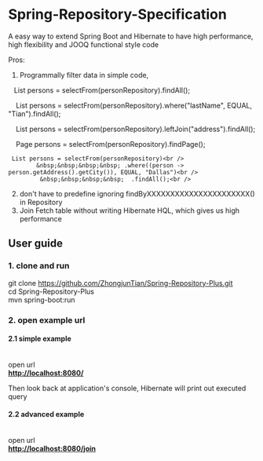 
# Spring-Repository-Specification

A easy way to extend Spring Boot and Hibernate to have high performance, high flexibility and JOOQ functional style code

Pros:

1. Programmally filter data in simple code,<br />

    List persons = selectFrom(personRepository).findAll();<br />
     
     List persons = selectFrom(personRepository).where("lastName", EQUAL, "Tian").findAll();<br />
     
     List persons = selectFrom(personRepository).leftJoin("address").findAll();<br />
     
     Page persons = selectFrom(personRepository).findPage();<br />
    
     List persons = selectFrom(personRepository)<br />
            &nbsp;&nbsp;&nbsp;&nbsp; .where((person -> person.getAddress().getCity()), EQUAL, "Dallas")<br />
             &nbsp;&nbsp;&nbsp;&nbsp;  .findAll();<br />
2. don't have to predefine ignoring findByXXXXXXXXXXXXXXXXXXXXXX() in Repository <br />
3. Join Fetch table without writing Hibernate HQL, which gives us high performance<br />

<h2>User guide</h2>
<h3>1. clone and run</h3>

git clone https://github.com/ZhongjunTian/Spring-Repository-Plus.git <br />
cd Spring-Repository-Plus<br />
mvn spring-boot:run

<h3>2. open example url</h3>

<h4>2.1 simple example</h4><br />
open url <br />
<a href="http://localhost:8080/"><b>http://localhost:8080/</b></a><br />

Then look back at application's console, Hibernate will print out executed query

<h4>2.2 advanced example</h4><br />
open url <br />
<a href="http://localhost:8080/join"><b>http://localhost:8080/join</b></a><br />
